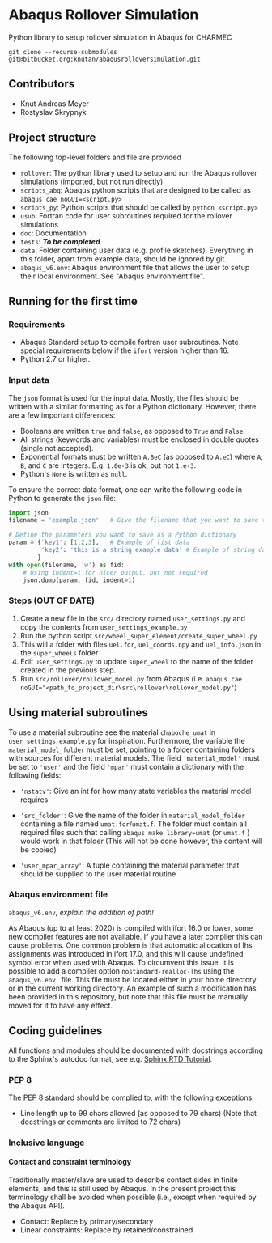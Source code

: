 # Abaqus Rollover Simulation
Python library to setup rollover simulation in Abaqus for CHARMEC

`git clone --recurse-submodules git@bitbucket.org:knutan/abaqusrolloversimulation.git`

## Contributors
* Knut Andreas Meyer 
* Rostyslav Skrypnyk

## Project structure

The following top-level folders and file are provided

- `rollover`: The python library used to setup and run the Abaqus rollover simulations (imported, but not run directly)
- `scripts_abq`: Abaqus python scripts that are designed to be called as `abaqus cae noGUI=<script.py>`
- `scripts_py`: Python scripts that should be called by `python <script.py>`
- `usub`: Fortran code for user subroutines required for the rollover simulations
- `doc`: Documentation
- `tests`: ***To be completed*** 
- `data`: Folder containing user data (e.g. profile sketches). Everything in this folder, apart from example data, should be ignored by git.
- `abaqus_v6.env`: Abaqus environment file that allows the user to setup their local environment. See "Abaqus environment file".

## Running for the first time 

### Requirements
* Abaqus Standard setup to compile fortran user subroutines. Note special requirements below if the `ifort` version higher than 16.
* Python 2.7 or higher.

### Input data
The `json` format is used for the input data. Mostly, the files should be written with a similar formatting as for a Python dictionary. However, there are a few important differences:
* Booleans are written `true` and `false`, as opposed to `True` and `False`.
* All strings (keywords and variables) must be enclosed in double quotes (single not accepted).
* Exponential formats must be written `A.BeC` (as opposed to `A.eC`) where `A`, `B`, and `C` are integers. E.g. `1.0e-3` is ok, but not `1.e-3`.
* Python's `None` is written as `null`.

To ensure the correct data format, one can write the following code in Python to generate the `json` file:
```python
import json
filename = 'example.json'	# Give the filename that you want to save to

# Define the parameters you want to save as a Python dictionary
param = {'key1': [1,2,3],	# Example of list data
         'key2': 'this is a string example data' # Example of string data
        }
with open(filename, 'w') as fid:
    # Using indent=1 for nicer output, but not required
    json.dump(param, fid, indent=1)	
```

### Steps (OUT OF DATE)
1. Create a new file in the `src/` directory named `user_settings.py` and copy the contents from `user_settings_example.py`
2. Run the python script `src/wheel_super_element/create_super_wheel.py`
3. This will a folder with files `uel.for`, `uel_coords.npy` and `uel_info.json` in the `super_wheels` folder 
5. Edit `user_settings.py` to update `super_wheel` to the name of the folder created in the previous step. 
6. Run `src/rollover/rollover_model.py` from Abaqus (i.e. `abaqus cae noGUI="<path_to_project_dir\src\rollover\rollover_model.py"`)

## Using material subroutines

To use a material subroutine see the material `chaboche_umat` in `user_settings_example.py` for inspiration. Furthermore, the variable the `material_model_folder` must  be set, pointing to a folder containing folders with sources for different material models. The field `'material_model'` must be set to  `'user'` and the field `'mpar'` must contain a dictionary with the following fields:

* `'nstatv'`: Give an int for how many state variables the material model requires

* `'src_folder'`: Give the name of the folder in `material_model_folder` containing a file named `umat.for`/`umat.f`. The folder must contain all required files such that calling `abaqus make library=umat` (or `umat.f` ) would work in that folder (This will not be done however, the content will be copied)

* `'user_mpar_array'`: A tuple containing the material parameter that should be supplied to the user material routine

### Abaqus environment file

`abaqus_v6.env`, *explain the addition of path!*

As Abaqus (up to at least 2020) is compiled with ifort 16.0 or lower, some new compiler features are not available. If you have a later compiler this can cause problems. One common problem is that automatic allocation of lhs assignments was introduced in ifort 17.0, and this will cause undefined symbol error when used with Abaqus. To circumvent this issue, it is possible to add a compiler option `nostandard-realloc-lhs` using the `abaqus_v6.env ` file. This file must be located either in your home directory or in the current working directory. An example of such a modification has been provided in this repository, but note that this file must be manually moved for it to have any effect. 

## Coding guidelines
All functions and modules should be documented with docstrings according to the Sphinx's autodoc format, see e.g. [Sphinx RTD Tutorial](https://sphinx-rtd-tutorial.readthedocs.io/en/latest/docstrings.html). 

### PEP 8
The [PEP 8 standard](https://www.python.org/dev/peps/pep-0008) should be complied to, with the following exceptions:
- Line length up to 99 chars allowed (as opposed to 79 chars) (Note that docstrings or comments are limited to 72 chars)


### Inclusive language

#### Contact and constraint terminology

Traditionally master/slave are used to describe contact sides in finite elements, and this is still used by Abaqus. In the present project this terminology shall be avoided when possible (i.e., except when required by the Abaqus API). 

- Contact: Replace by primary/secondary
- Linear constraints: Replace by retained/constrained